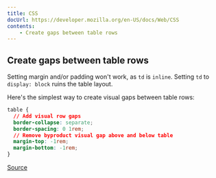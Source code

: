 ```yaml
---
title: CSS
docUrl: https://developer.mozilla.org/en-US/docs/Web/CSS
contents:
    - Create gaps between table rows
---
```


## Create gaps between table rows

Setting margin and/or padding won't work, as `td` is `inline`. Setting `td` to `display: block` ruins the table layout.

Here's the simplest way to create visual gaps between table rows:

```css
table {
  // Add visual row gaps
  border-collapse: separate;
  border-spacing: 0 1rem;
  // Remove byproduct visual gap above and below table
  margin-top: -1rem;
  margin-bottom: -1rem;
}
```

[Source](https://stackoverflow.com/a/12146432)
